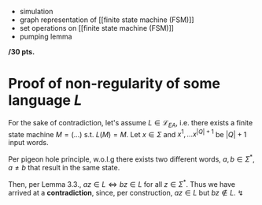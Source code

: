 
- simulation
- graph representation of [[finite state machine (FSM)]]
- set operations on [[finite state machine (FSM)]]
- pumping lemma


**/30 pts.**


# Proof of non-regularity of some language $L$

For the sake of contradiction, let's assume $L\in \mathcal L_{EA}$, i.e. there exists a finite state machine $M=(\dots)$ s.t. $L(M)=M$. Let $x \in \Sigma$ and $x^{1}, \dots x^{|Q|+1}$ be $|Q|+1$ input words. 

Per pigeon hole principle, w.o.l.g there exists two different words, $a, b \in \Sigma^*, a \neq b$ that result in the same state.

Then, per Lemma 3.3., $az \in L \iff bz \in L$ for all $z \in \Sigma^*$.
Thus we have arrived at a **contradiction**, since, per construction, $az \in L$ but $bz \not\in L$.
$\lightning$

